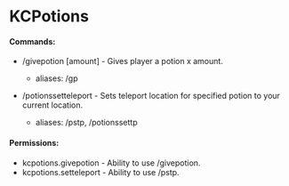 # KCPotions

#### Commands:
- /givepotion <potion> <player> [amount] - Gives player a potion x amount.
  - aliases: /gp

- /potionssetteleport <potion> - Sets teleport location for specified potion to your current location.
  - aliases: /pstp, /potionssettp

#### Permissions:
- kcpotions.givepotion - Ability to use /givepotion.
- kcpotions.setteleport - Ability to use /pstp.
